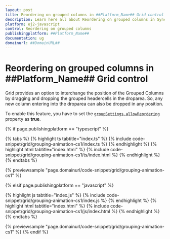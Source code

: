 ```yaml
---
layout: post
title: Reordering on grouped columns in ##Platform_Name## Grid control | Syncfusion
description: Learn here all about Reordering on grouped columns in Syncfusion ##Platform_Name## Grid control of Syncfusion Essential JS 2 and more.
platform: ej2-javascript
control: Reordering on grouped columns 
publishingplatform: ##Platform_Name##
documentation: ug
domainurl: ##DomainURL##
---
```


# Reordering on grouped columns in ##Platform_Name## Grid control

Grid provides an option to interchange the position of the Grouped Columns by dragging and dropping the grouped headercells in the droparea. So, any new column entering into the droparea can also be dropped in any position.

To enable this feature, you have to set the [`groupSettings.allowReordering`](../../api/grid/groupSettings/#allowReordering) property as **true**.

{% if page.publishingplatform == "typescript" %}

 {% tabs %}
{% highlight ts tabtitle="index.ts" %}
{% include code-snippet/grid/grouping-animation-cs1/index.ts %}
{% endhighlight %}
{% highlight html tabtitle="index.html" %}
{% include code-snippet/grid/grouping-animation-cs1/ts/index.html %}
{% endhighlight %}
{% endtabs %}
        
{% previewsample "page.domainurl/code-snippet/grid/grouping-animation-cs1" %}

{% elsif page.publishingplatform == "javascript" %}

{% highlight js tabtitle="index.js" %}
{% include code-snippet/grid/grouping-animation-cs1/index.js %}
{% endhighlight %}
{% highlight html tabtitle="index.html" %}
{% include code-snippet/grid/grouping-animation-cs1/js/index.html %}
{% endhighlight %}
{% endtabs %}

{% previewsample "page.domainurl/code-snippet/grid/grouping-animation-cs1" %}
{% endif %}